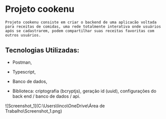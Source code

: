 <h1>Projeto cookenu</h1>


```
Projeto cookenu consiste em criar o backend de uma aplicacão voltada para receitas de comidas, uma rede totalmente interativa onde usuários após se cadastrarem, podem compartilhar suas receitas favoritas com outros usuários.
```





## Tecnologias Utilizadas: 

- Postman,

- Typescript,

- Banco de dados,

- Biblioteca: criptografia (bcryptjs), geração id (uuid), configurações do back end / banco de dados / api.

  


![Screenshot_1](C:\Users\linco\OneDrive\Área de Trabalho\Screenshot_1.png)